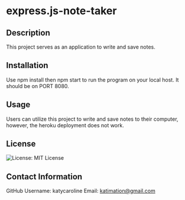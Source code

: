 # express.js-note-taker

## Description
This project serves as an application to write and save notes.

## Installation
Use npm install then npm start to run the program on your local host. It should be on PORT 8080.

## Usage
Users can utilize this project to write and save notes to their computer, however, the heroku deployment does not work.

## License
![License: MIT License](https://img.shields.io/badge/License-MIT-red)

## Contact Information
GitHub Username: katycaroline
Email: katimation@gmail.com